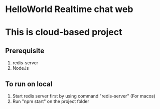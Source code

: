 # HelloWorld Realtime chat web
# This is cloud-based project

## Prerequisite
1. redis-server
2. NodeJs

## To run on local
1. Start redis server first by using command "redis-server" (For macos)
2. Run "npm start" on the project folder
